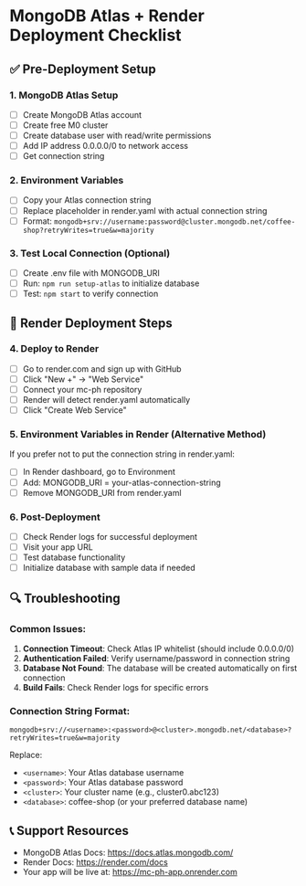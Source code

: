 # MongoDB Atlas + Render Deployment Checklist

## ✅ Pre-Deployment Setup

### 1. MongoDB Atlas Setup
- [ ] Create MongoDB Atlas account
- [ ] Create free M0 cluster
- [ ] Create database user with read/write permissions
- [ ] Add IP address 0.0.0.0/0 to network access
- [ ] Get connection string

### 2. Environment Variables
- [ ] Copy your Atlas connection string
- [ ] Replace placeholder in render.yaml with actual connection string
- [ ] Format: `mongodb+srv://username:password@cluster.mongodb.net/coffee-shop?retryWrites=true&w=majority`

### 3. Test Local Connection (Optional)
- [ ] Create .env file with MONGODB_URI
- [ ] Run: `npm run setup-atlas` to initialize database
- [ ] Test: `npm start` to verify connection

## 🚀 Render Deployment Steps

### 4. Deploy to Render
- [ ] Go to render.com and sign up with GitHub
- [ ] Click "New +" → "Web Service"
- [ ] Connect your mc-ph repository
- [ ] Render will detect render.yaml automatically
- [ ] Click "Create Web Service"

### 5. Environment Variables in Render (Alternative Method)
If you prefer not to put the connection string in render.yaml:
- [ ] In Render dashboard, go to Environment
- [ ] Add: MONGODB_URI = your-atlas-connection-string
- [ ] Remove MONGODB_URI from render.yaml

### 6. Post-Deployment
- [ ] Check Render logs for successful deployment
- [ ] Visit your app URL
- [ ] Test database functionality
- [ ] Initialize database with sample data if needed

## 🔍 Troubleshooting

### Common Issues:
1. **Connection Timeout**: Check Atlas IP whitelist (should include 0.0.0.0/0)
2. **Authentication Failed**: Verify username/password in connection string
3. **Database Not Found**: The database will be created automatically on first connection
4. **Build Fails**: Check Render logs for specific errors

### Connection String Format:
```
mongodb+srv://<username>:<password>@<cluster>.mongodb.net/<database>?retryWrites=true&w=majority
```

Replace:
- `<username>`: Your Atlas database username
- `<password>`: Your Atlas database password  
- `<cluster>`: Your cluster name (e.g., cluster0.abc123)
- `<database>`: coffee-shop (or your preferred database name)

## 📞 Support Resources
- MongoDB Atlas Docs: https://docs.atlas.mongodb.com/
- Render Docs: https://render.com/docs
- Your app will be live at: https://mc-ph-app.onrender.com

